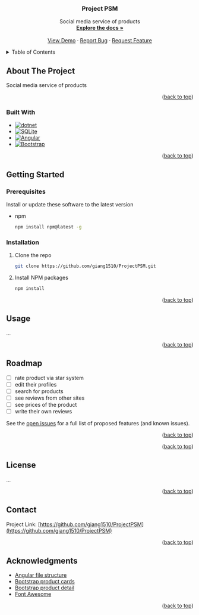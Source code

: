 <!-- Improved compatibility of back to top link: See: https://github.com/othneildrew/Best-README-Template/pull/73 -->

<a name="readme-top"></a>

<!-- [![Contributors][contributors-shield]][contributors-url]
[![Forks][forks-shield]][forks-url]
[![Stargazers][stars-shield]][stars-url]
[![Issues][issues-shield]][issues-url]
[![MIT License][license-shield]][license-url]
[![LinkedIn][linkedin-shield]][linkedin-url] -->

<!-- PROJECT LOGO -->
<br />
<div align="center">
  <!-- <a href="https://github.com/github_username/repo_name">
    <img src="images/logo.png" alt="Logo" width="80" height="80">
  </a> -->

<h3 align="center">Project PSM</h3>

  <p align="center">
    Social media service of products
    <br />
    <a href="https://github.com/giang1510/ProjectPSM"><strong>Explore the docs »</strong></a>
    <br />
    <br />
    <a href="https://github.com/giang1510/ProjectPSM">View Demo</a>
    ·
    <a href="https://github.com/giang1510/ProjectPSM/issues/new?labels=bug&template=bug-report---.md">Report Bug</a>
    ·
    <a href="https://github.com/giang1510/ProjectPSM/issues/new?labels=enhancement&template=feature-request---.md">Request Feature</a>
  </p>
</div>

<!-- TABLE OF CONTENTS -->
<details>
  <summary>Table of Contents</summary>
  <ol>
    <li>
      <a href="#about-the-project">About The Project</a>
      <ul>
        <li><a href="#built-with">Built With</a></li>
      </ul>
    </li>
    <li>
      <a href="#getting-started">Getting Started</a>
      <ul>
        <li><a href="#prerequisites">Prerequisites</a></li>
        <li><a href="#installation">Installation</a></li>
      </ul>
    </li>
    <li><a href="#usage">Usage</a></li>
    <li><a href="#roadmap">Roadmap</a></li>
    <li><a href="#license">License</a></li>
    <li><a href="#contact">Contact</a></li>
    <li><a href="#acknowledgments">Acknowledgments</a></li>
  </ol>
</details>

<!-- ABOUT THE PROJECT -->

## About The Project

<!-- [![Product Name Screen Shot][product-screenshot]](https://example.com) -->

Social media service of products

<p align="right">(<a href="#readme-top">back to top</a>)</p>

### Built With

- [![dotnet][dotnet-shield]][dotnet-url]
- [![SQLite][SQLite-shield]][SQLite-url]
- [![Angular][Angular.io]][Angular-url]
- [![Bootstrap][Bootstrap.com]][Bootstrap-url]

<p align="right">(<a href="#readme-top">back to top</a>)</p>

<!-- GETTING STARTED -->

## Getting Started

### Prerequisites

Install or update these software to the latest version

- npm
  ```sh
  npm install npm@latest -g
  ```

### Installation

1. Clone the repo
   ```sh
   git clone https://github.com/giang1510/ProjectPSM.git
   ```
2. Install NPM packages
   ```sh
   npm install
   ```

<p align="right">(<a href="#readme-top">back to top</a>)</p>

<!-- USAGE EXAMPLES -->

## Usage

...

<p align="right">(<a href="#readme-top">back to top</a>)</p>

<!-- ROADMAP -->

## Roadmap

- [ ] rate product via star system
- [ ] edit their profiles
- [ ] search for products
- [ ] see reviews from other sites
- [ ] see prices of the product
- [ ] write their own reviews

See the [open issues](https://github.com/giang1510/ProjectPSM/issues) for a full list of proposed features (and known issues).

<p align="right">(<a href="#readme-top">back to top</a>)</p>

<!-- CONTRIBUTING -->

<p align="right">(<a href="#readme-top">back to top</a>)</p>

<!-- LICENSE -->

## License

...

<p align="right">(<a href="#readme-top">back to top</a>)</p>

<!-- CONTACT -->

## Contact

Project Link: [https://github.com/giang1510/ProjectPSM](https://github.com/giang1510/ProjectPSM)

<p align="right">(<a href="#readme-top">back to top</a>)</p>

<!-- ACKNOWLEDGMENTS -->

## Acknowledgments

- [Angular file structure](https://medium.com/@shijin_nath/angular-right-file-structure-and-best-practices-that-help-to-scale-2020-52ce8d967df5)
- [Bootstrap product cards](https://freefrontend.com/bootstrap-product-cards/)
- [Bootstrap product detail](https://mdbootstrap.com/snippets/standard/mdbootstrap/4852176?view=project#html-tab-view)
- [Font Awesome](https://fontawesome.com)

<p align="right">(<a href="#readme-top">back to top</a>)</p>

<!-- MARKDOWN LINKS & IMAGES -->
<!-- https://www.markdownguide.org/basic-syntax/#reference-style-links -->

[contributors-shield]: https://img.shields.io/github/contributors/github_username/repo_name.svg?style=for-the-badge
[contributors-url]: https://github.com/github_username/repo_name/graphs/contributors
[forks-shield]: https://img.shields.io/github/forks/github_username/repo_name.svg?style=for-the-badge
[forks-url]: https://github.com/github_username/repo_name/network/members
[stars-shield]: https://img.shields.io/github/stars/github_username/repo_name.svg?style=for-the-badge
[stars-url]: https://github.com/github_username/repo_name/stargazers
[issues-shield]: https://img.shields.io/github/issues/github_username/repo_name.svg?style=for-the-badge
[issues-url]: https://github.com/github_username/repo_name/issues
[license-shield]: https://img.shields.io/github/license/github_username/repo_name.svg?style=for-the-badge
[license-url]: https://github.com/github_username/repo_name/blob/master/LICENSE.txt
[linkedin-shield]: https://img.shields.io/badge/-LinkedIn-black.svg?style=for-the-badge&logo=linkedin&colorB=555
[linkedin-url]: https://linkedin.com/in/linkedin_username
[product-screenshot]: images/screenshot.png
[Angular.io]: https://img.shields.io/badge/Angular-DD0031?style=for-the-badge&logo=angular&logoColor=white
[Angular-url]: https://angular.io/
[Bootstrap.com]: https://img.shields.io/badge/Bootstrap-563D7C?style=for-the-badge&logo=bootstrap&logoColor=white
[Bootstrap-url]: https://getbootstrap.com
[dotnet-shield]: https://img.shields.io/badge/.NET-5C2D91?style=for-the-badge&logo=.net&logoColor=white
[dotnet-url]: https://dotnet.microsoft.com/en-us/apps/aspnet
[SQLite-shield]: https://img.shields.io/badge/sqlite-%2307405e.svg?style=for-the-badge&logo=sqlite&logoColor=white
[SQLite-url]: https://www.sqlite.org
